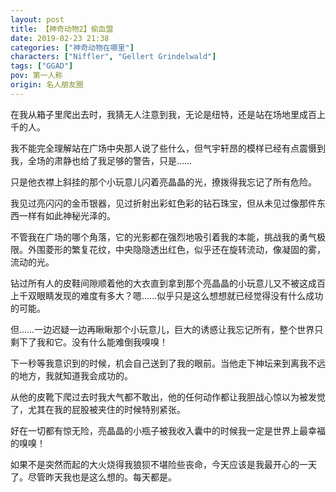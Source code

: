 ```yaml
---
layout: post
title: 【神奇动物2】偷血盟
date: 2019-02-23 21:38
categories: ["神奇动物在哪里"]
characters: ["Niffler", "Gellert Grindelwald"]
tags: ["GGAD"]
pov: 第一人称
origin: 名人朋友圈
---
```


在我从箱子里爬出去时，我猜无人注意到我，无论是纽特，还是站在场地里成百上千的人。

我不能完全理解站在广场中央那人说了些什么，但气宇轩昂的模样已经有点震慑到我，全场的肃静也给了我足够的警告，只是……

只是他衣襟上斜挂的那个小玩意儿闪着亮晶晶的光，撩拨得我忘记了所有危险。

我见过亮闪闪的金币银器，见过折射出彩虹色彩的钻石珠宝，但从未见过像那件东西一样有如此神秘光泽的。

不管我在广场的哪个角落，它的光影都在强烈地吸引着我的本能，挑战我的勇气极限。外围菱形的繁复花纹，中央隐隐透出红色，似乎还在旋转流动，像凝固的雾，流动的光。

钻过所有人的皮鞋间隙顺着他的大衣直到拿到那个亮晶晶的小玩意儿又不被这成百上千双眼睛发现的难度有多大？嗯……似乎只是这么想想就已经觉得没有什么成功的可能。

但……一边迟疑一边再瞅瞅那个小玩意儿，巨大的诱惑让我忘记所有，整个世界只剩下了我和它。没有什么能难倒我嗅嗅！

下一秒等我意识到的时候，机会自己送到了我的眼前。当他走下神坛来到离我不远的地方，我就知道我会成功的。

从他的皮靴下爬过去时我大气都不敢出，他的任何动作都让我胆战心惊以为被发觉了，尤其在我的屁股被夹住的时候特别紧张。

好在一切都有惊无险，亮晶晶的小瓶子被我收入囊中的时候我一定是世界上最幸福的嗅嗅！

如果不是突然而起的大火烧得我狼狈不堪险些丧命，今天应该是我最开心的一天了。尽管昨天我也是这么想的。每天都是。
